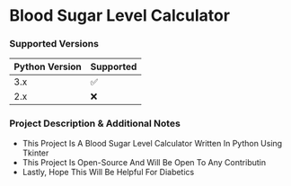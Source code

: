 # Blood Sugar Level Calculator

<h3> Supported Versions </h3>

| Python Version | Supported          |
|     -------    | ------------------ |
|       3.x      | :white_check_mark: |
|       2.x      | :x:                |

<h3> Project Description & Additional Notes </h3>

+ This Project Is A Blood Sugar Level Calculator Written In Python Using Tkinter
+ This Project Is Open-Source And Will Be Open To Any Contributin
+ Lastly, Hope This Will Be Helpful For Diabetics
